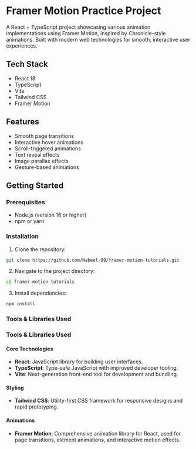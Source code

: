 # Framer Motion Practice Project

A React + TypeScript project showcasing various animation implementations using Framer Motion, inspired by Chronicle-style animations. Built with modern web technologies for smooth, interactive user experiences.

## Tech Stack

- React 18
- TypeScript
- Vite
- Tailwind CSS
- Framer Motion

## Features

- Smooth page transitions
- Interactive hover animations
- Scroll-triggered animations
- Text reveal effects
- Image parallax effects
- Gesture-based animations

## Getting Started

### Prerequisites

- Node.js (version 16 or higher)
- npm or yarn

### Installation

1. Clone the repository:

```bash
git clone https://github.com/Nabeel-99/framer-motion-tutorials.git
```

2. Navigate to the project directory:

```bash
cd framer-motion-tutorials
```

3. Install dependencies:

```bash
npm install
```

### Tools & Libraries Used

### Tools & Libraries Used

#### Core Technologies

- **React**: JavaScript library for building user interfaces.
- **TypeScript**: Type-safe JavaScript with improved developer tooling.
- **Vite**: Next-generation front-end tool for development and bundling.

#### Styling

- **Tailwind CSS**: Utility-first CSS framework for responsive designs and rapid prototyping.

#### Animations

- **Framer Motion**: Comprehensive animation library for React, used for page transitions, element animations, and interactive motion effects.
